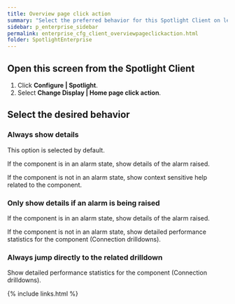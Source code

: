 ```yaml
---
title: Overview page click action
summary: "Select the preferred behavior for this Spotlight Client on left click a Spotlight Home Page component (Spotlight Overview page)."
sidebar: p_enterprise_sidebar
permalink: enterprise_cfg_client_overviewpageclickaction.html
folder: SpotlightEnterprise
---
```




## Open this screen from the Spotlight Client

1. Click **Configure \| Spotlight**.
2. Select **Change Display \| Home page click action**.


## Select the desired behavior

### Always show details

This option is selected by default.

If the component is in an alarm state, show details of the alarm raised.

If the component is not in an alarm state, show context sensitive help related to the component.

### Only show details if an alarm is being raised

If the component is in an alarm state, show details of the alarm raised.

If the component is not in an alarm state, show detailed performance statistics for the component (Connection drilldowns).

### Always jump directly to the related drilldown

Show detailed performance statistics for the component (Connection drilldowns).




{% include links.html %}
